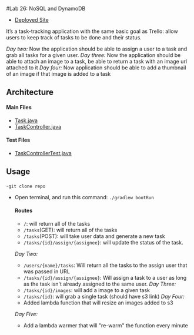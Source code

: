 #Lab 26: NoSQL and DynamoDB

* [Deployed Site](http://taskmaster2.us-west-2.elasticbeanstalk.com/)

 It’s a task-tracking application with the same basic goal as Trello: allow users to keep track of tasks to be done and their status. 

  *Day two:*
    Now the application should be able to assign a user to a task and grab all tasks for a given user.
  *Day three:*
    Now the application should be able to attach an image to a task, be able to return a task with an image url attached to it
  *Day four:* Now application should be able to add a thumbnail of an image if that image is added to a task

 ## Architecture

#### Main Files
  * [Task.java](./src/main/java/com/dh/labdynamo/taskmaster/Task.java)
  * [TaskController.java](./src/main/java/com/dh/labdynamo/taskmaster/TaskController.java)


 
  
#### Test Files
  * [TaskControllerTest.java](./src/test/java/com/dh/labdynamo/taskmaster/TaskControllerTest.java)

## Usage
-`git clone repo`
- Open terminal, and run this command: `./gradlew bootRun`
  
  #### Routes
  * `/`: will return all of the tasks
  * `/tasks`(GET): will return all of the tasks
  * `/tasks`(POST): will take user data and generate a new task
  * `/tasks/{id}/assign/{assignee}`: will update the status of the task.
  
  *Day Two:*
    * `/users/{name}/tasks`: Will return all the tasks to the assign user that was passed in URL
    * `/tasks/{id}/assign/{assignee}`: Will assign a task to a user as long as the task isn't already assigned to the same user.
  *Day Three:*
    * `/tasks/{id}/images`: will add a image to a given task
    * `/tasks/{id}`: will grab a single task (should have s3 link)
  *Day Four:*
    * Added lambda function that will resize an images added to s3 

  *Day Five:*
    * Add a lambda warmer that will "re-warm" the function every minute


  